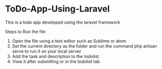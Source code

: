 # ToDo-App-Using-Laravel

This is a todo app developed using the laravel framework

Steps to Run the file 

1) Open the file using a text editor such as Sublime or atom
2) Set the current directory as the folder and run the command php artisan serve to run it on your local server
3) Add the task and description to the todolist 
4) View it after submitting or in the todolist tab

